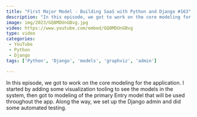 ```yaml
---
title: "First Major Model - Building SaaS with Python and Django #163"
description: "In this episode, we got to work on the core modeling for the application. I started by adding some visualization tooling to see the models in the system, then got to modeling of the primary Entry model that will be used throughout the app. Along the way, we set up the Django admin and did some automated testing."
image: img/2023/GQ8MDUnGBvg.jpg
video: https://www.youtube.com/embed/GQ8MDUnGBvg
type: video
categories:
 - YouTube
 - Python
 - Django
tags: ['Python', 'Django', 'models', 'graphviz', 'admin']

---
```


In this episode, we got to work on the core modeling for the application. I started by adding some visualization tooling to see the models in the system, then got to modeling of the primary Entry model that will be used throughout the app. Along the way, we set up the Django admin and did some automated testing.

